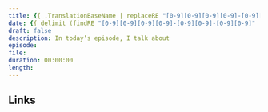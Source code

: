 ```yaml
---
title: {{ .TranslationBaseName | replaceRE "[0-9][0-9][0-9][0-9]-[0-9][0-9]-[0-9][0-9]-" "" | humanize }}
date: {{ delimit (findRE "[0-9][0-9][0-9][0-9]-[0-9][0-9]-[0-9][0-9]" .TranslationBaseName 1) "" }}T10:30:00{{ dateFormat "-07:00" .Date }}
draft: false
description: In today’s episode, I talk about
episode:
file:
duration: 00:00:00
length:
---
```


## Links